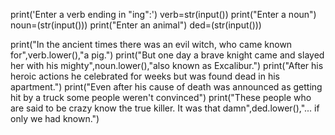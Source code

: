 

print('Enter a verb ending in "ing":')
verb=str(input())
print("Enter a noun")
noun=(str(input()))
print("Enter an animal")
ded=(str(input()))


print("In the ancient times there was an evil witch, who came known for",verb.lower(),"a pig.")
print("But one day a brave knight came and slayed her with his mighty",noun.lower(),"also known as Excalibur.")
print("After his heroic actions he celebrated for weeks but was found dead in his apartment.")
print("Even after his cause of death was announced as getting hit by a truck some people weren't convinced")
print("These people who are said to be crazy know the true killer. It was that damn",ded.lower(),"... if only we had known.")
